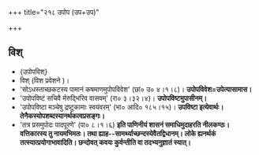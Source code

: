 +++
title="२१८ उपोप (उप+उप)"

+++

## विश्
- {उपोपविश्}
- विश् (विश प्रवेशने )।
- 'सोऽधस्ताच्छकटस्य पामानं कषमाणमुपोपविवेश' (छां० उ० ४।१।८)। **उपोपविवेश=उपेत्यासामास।**
- 'उपोपविष्टं सचिवै र्मरुद्भिरिव वासवम्' (रा० ३।३२।४)। **उपोपविष्टमुपासीनम्।**
- 'उपोपविष्टा मञ्चेषु द्रष्टुकामाः स्वयंवरम्' (भा० आदि० १८५।१५)। **उपविष्टा इत्येवार्थः। तेनैकस्योपशब्दस्यानर्थकत्वप्रसङ्गः।**
- 'तत्र प्रसमुपोदः पादपूरणे' (पा० ८।१।६) **इति पाणिनीयं शासनं समाधिमुदाहरति नीलकण्ठः। वत्तिकारस्य तु नायमभिमतः। तथा ह्याह--सामर्थ्याच्छन्दस्येवैतद्विधानम्। लोके ह्यनर्थकं तत्स्यात्प्रयोगाभावादिति। छन्दोवत् कवयः कुर्वन्तीति वा तदभ्यनुज्ञातं स्यात्।**
